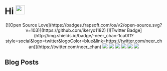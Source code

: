 # Hi <img src="https://github.com/TheDudeThatCode/TheDudeThatCode/blob/master/Assets/Hi.gif" width="29px" > 

<div align="center">
[![Open Source Love](https://badges.frapsoft.com/os/v2/open-source.svg?v=103)](https://github.com/ikeryo1182)
[![Twitter Badge](http://img.shields.io/badge/-neer_chan-1ca0f1?style=social&logo=twitter&logoColor=blue&link=https://twitter.com/neer_chan)](https://twitter.com/neer_chan)
<a href="https://blog.ikeryo1182.com"><img src="https://img.shields.io/badge/-blog.ikeryo1182.com-black?logo=bloglovin" ></a>
<img src="https://img.shields.io/badge/-JavaScript-white?logo=javascript">
<img src="https://img.shields.io/badge/-TypeScript-white?logo=typescript">
<img src="https://img.shields.io/badge/-React.js-white?logo=react">
<img src="https://img.shields.io/badge/-Next.js-black?logo=next.js">
<img src="https://img.shields.io/badge/-VisualStudioCode-blue?logo=visualstudiocode">
</div>

## Blog Posts
<!-- BLOGPOSTS:START -->
<!-- BLOGPOSTS:END -->